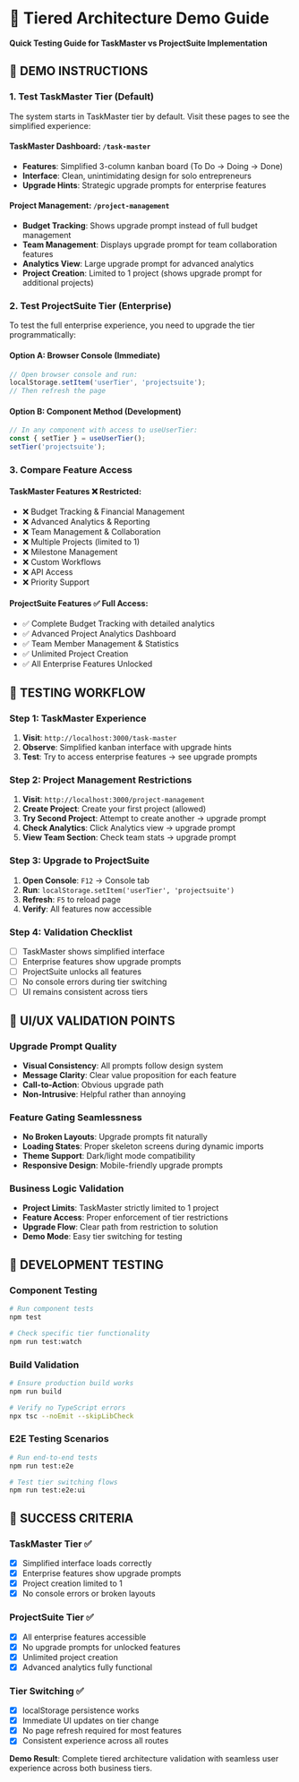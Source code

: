 # 🧪 Tiered Architecture Demo Guide

**Quick Testing Guide for TaskMaster vs ProjectSuite Implementation**

## 🎯 **DEMO INSTRUCTIONS**

### **1. Test TaskMaster Tier (Default)**
The system starts in TaskMaster tier by default. Visit these pages to see the simplified experience:

#### **TaskMaster Dashboard**: `/task-master`
- **Features**: Simplified 3-column kanban board (To Do → Doing → Done)
- **Interface**: Clean, unintimidating design for solo entrepreneurs
- **Upgrade Hints**: Strategic upgrade prompts for enterprise features

#### **Project Management**: `/project-management`
- **Budget Tracking**: Shows upgrade prompt instead of full budget management
- **Team Management**: Displays upgrade prompt for team collaboration features
- **Analytics View**: Large upgrade prompt for advanced analytics
- **Project Creation**: Limited to 1 project (shows upgrade prompt for additional projects)

### **2. Test ProjectSuite Tier (Enterprise)**
To test the full enterprise experience, you need to upgrade the tier programmatically:

#### **Option A: Browser Console (Immediate)**
```javascript
// Open browser console and run:
localStorage.setItem('userTier', 'projectsuite');
// Then refresh the page
```

#### **Option B: Component Method (Development)**
```typescript
// In any component with access to useUserTier:
const { setTier } = useUserTier();
setTier('projectsuite');
```

### **3. Compare Feature Access**

#### **TaskMaster Features** ❌ **Restricted**:
- ❌ Budget Tracking & Financial Management
- ❌ Advanced Analytics & Reporting
- ❌ Team Management & Collaboration  
- ❌ Multiple Projects (limited to 1)
- ❌ Milestone Management
- ❌ Custom Workflows
- ❌ API Access
- ❌ Priority Support

#### **ProjectSuite Features** ✅ **Full Access**:
- ✅ Complete Budget Tracking with detailed analytics
- ✅ Advanced Project Analytics Dashboard
- ✅ Team Member Management & Statistics
- ✅ Unlimited Project Creation
- ✅ All Enterprise Features Unlocked

## 🔄 **TESTING WORKFLOW**

### **Step 1: TaskMaster Experience**
1. **Visit**: `http://localhost:3000/task-master`
2. **Observe**: Simplified kanban interface with upgrade hints
3. **Test**: Try to access enterprise features → see upgrade prompts

### **Step 2: Project Management Restrictions**  
1. **Visit**: `http://localhost:3000/project-management`
2. **Create Project**: Create your first project (allowed)
3. **Try Second Project**: Attempt to create another → upgrade prompt
4. **Check Analytics**: Click Analytics view → upgrade prompt
5. **View Team Section**: Check team stats → upgrade prompt

### **Step 3: Upgrade to ProjectSuite**
1. **Open Console**: `F12` → Console tab
2. **Run**: `localStorage.setItem('userTier', 'projectsuite')`
3. **Refresh**: `F5` to reload page
4. **Verify**: All features now accessible

### **Step 4: Validation Checklist**
- [ ] TaskMaster shows simplified interface
- [ ] Enterprise features show upgrade prompts
- [ ] ProjectSuite unlocks all features
- [ ] No console errors during tier switching
- [ ] UI remains consistent across tiers

## 🎨 **UI/UX VALIDATION POINTS**

### **Upgrade Prompt Quality**
- **Visual Consistency**: All prompts follow design system
- **Message Clarity**: Clear value proposition for each feature
- **Call-to-Action**: Obvious upgrade path
- **Non-Intrusive**: Helpful rather than annoying

### **Feature Gating Seamlessness**  
- **No Broken Layouts**: Upgrade prompts fit naturally
- **Loading States**: Proper skeleton screens during dynamic imports
- **Theme Support**: Dark/light mode compatibility
- **Responsive Design**: Mobile-friendly upgrade prompts

### **Business Logic Validation**
- **Project Limits**: TaskMaster strictly limited to 1 project
- **Feature Access**: Proper enforcement of tier restrictions
- **Upgrade Flow**: Clear path from restriction to solution
- **Demo Mode**: Easy tier switching for testing

## 🚀 **DEVELOPMENT TESTING**

### **Component Testing**
```bash
# Run component tests
npm test

# Check specific tier functionality
npm run test:watch
```

### **Build Validation**
```bash
# Ensure production build works
npm run build

# Verify no TypeScript errors
npx tsc --noEmit --skipLibCheck
```

### **E2E Testing Scenarios**
```bash
# Run end-to-end tests
npm run test:e2e

# Test tier switching flows
npm run test:e2e:ui
```

## 🎯 **SUCCESS CRITERIA**

### **TaskMaster Tier** ✅
- [x] Simplified interface loads correctly
- [x] Enterprise features show upgrade prompts
- [x] Project creation limited to 1
- [x] No console errors or broken layouts

### **ProjectSuite Tier** ✅  
- [x] All enterprise features accessible
- [x] No upgrade prompts for unlocked features
- [x] Unlimited project creation
- [x] Advanced analytics fully functional

### **Tier Switching** ✅
- [x] localStorage persistence works
- [x] Immediate UI updates on tier change
- [x] No page refresh required for most features
- [x] Consistent experience across all routes

**Demo Result**: Complete tiered architecture validation with seamless user experience across both business tiers.